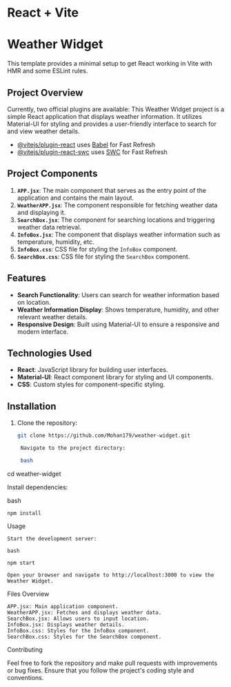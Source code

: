 # React + Vite
# Weather Widget

This template provides a minimal setup to get React working in Vite with HMR and some ESLint rules.
## Project Overview

Currently, two official plugins are available:
This Weather Widget project is a simple React application that displays weather information. It utilizes Material-UI for styling and provides a user-friendly interface to search for and view weather details.

- [@vitejs/plugin-react](https://github.com/vitejs/vite-plugin-react/blob/main/packages/plugin-react/README.md) uses [Babel](https://babeljs.io/) for Fast Refresh
- [@vitejs/plugin-react-swc](https://github.com/vitejs/vite-plugin-react-swc) uses [SWC](https://swc.rs/) for Fast Refresh
## Project Components

1. **`APP.jsx`**: The main component that serves as the entry point of the application and contains the main layout.
2. **`WeatherAPP.jsx`**: The component responsible for fetching weather data and displaying it.
3. **`SearchBox.jsx`**: The component for searching locations and triggering weather data retrieval.
4. **`InfoBox.jsx`**: The component that displays weather information such as temperature, humidity, etc.
5. **`InfoBox.css`**: CSS file for styling the `InfoBox` component.
6. **`SearchBox.css`**: CSS file for styling the `SearchBox` component.

## Features

- **Search Functionality**: Users can search for weather information based on location.
- **Weather Information Display**: Shows temperature, humidity, and other relevant weather details.
- **Responsive Design**: Built using Material-UI to ensure a responsive and modern interface.

## Technologies Used

- **React**: JavaScript library for building user interfaces.
- **Material-UI**: React component library for styling and UI components.
- **CSS**: Custom styles for component-specific styling.

## Installation

1. Clone the repository:
   ```bash
   git clone https://github.com/Mohan179/weather-widget.git

    Navigate to the project directory:

    bash

cd weather-widget

Install dependencies:

bash

    npm install

Usage

    Start the development server:

    bash

    npm start

    Open your browser and navigate to http://localhost:3000 to view the Weather Widget.

Files Overview

    APP.jsx: Main application component.
    WeatherAPP.jsx: Fetches and displays weather data.
    SearchBox.jsx: Allows users to input location.
    InfoBox.jsx: Displays weather details.
    InfoBox.css: Styles for the InfoBox component.
    SearchBox.css: Styles for the SearchBox component.

Contributing

Feel free to fork the repository and make pull requests with improvements or bug fixes. Ensure that you follow the project's coding style and conventions.
